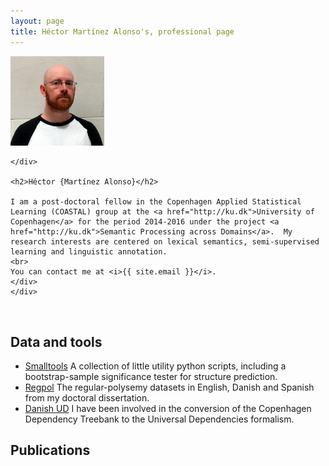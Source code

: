 ```yaml
---
layout: page
title: Héctor Martínez Alonso's, professional page
---
```

<div >
          <!-- Main component for a primary marketing message or call to action -->
  <div >
    <div class="pull-right">
      <img src="self_square.jpg" width="150"/>
    
    </div>

    <h2>Héctor {Martínez Alonso}</h2>

    I am a post-doctoral fellow in the Copenhagen Applied Statistical Learning (COASTAL) group at the <a href="http://ku.dk">University of Copenhagen</a> for the period 2014-2016 under the project <a href="http://ku.dk">Semantic Processing across Domains</a>.  My research interests are centered on lexical semantics, semi-supervised learning and linguistic annotation.
    <br>
    You can contact me at <i>{{ site.email }}</i>.
    </div>
    </div>
<br>



## Data and tools



* [Smalltools](https://github.com/hectormartinez/smalltools) A collection of little utility python scripts, including a bootstrap-sample significance tester for structure prediction.
* [Regpol](https://github.com/hectormartinez/regpol) The regular-polysemy datasets in English, Danish and Spanish from my doctoral dissertation.
* [Danish UD](http://universaldependencies.github.io/docs/) I have been involved in the conversion of the Copenhagen Dependency Treebank to the Universal Dependencies formalism.



## Publications

